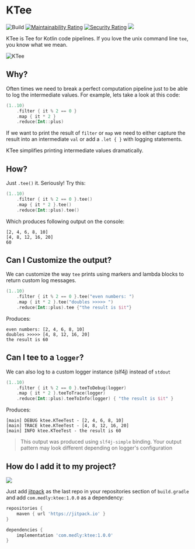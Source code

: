 # KTee

![Build](https://github.com/medly/ktee/workflows/Build/badge.svg)
[![Maintainability Rating](https://sonarcloud.io/api/project_badges/measure?project=medly_ktee&metric=sqale_rating)](https://sonarcloud.io/dashboard?id=medly_ktee)
[![Security Rating](https://sonarcloud.io/api/project_badges/measure?project=medly_ktee&metric=security_rating)](https://sonarcloud.io/dashboard?id=medly_ktee)
[![](https://jitpack.io/v/com.medly/ktee.svg)](https://jitpack.io/#com.medly/ktee)

KTee is Tee for Kotlin code pipelines. If you love the unix command line `tee`, you know what we mean.

![KTee](https://repository-images.githubusercontent.com/234463826/e1de5980-c09f-11ea-902f-7ebfca88e75a)




## Why?

Often times we need to break a perfect computation pipeline just to be able to log the intermediate values. For example, lets take a look at this code:

```kotlin
(1..10)
    .filter { it % 2 == 0 }
    .map { it * 2 }
    .reduce(Int::plus)
```

If we want to print the result of `filter` or `map` we need to either capture the result into an intermediate `val` or add a `.let { }` with logging statements.

KTee simplifies printing intermediate values dramatically.

## How?

Just `.tee()` it. Seriously! Try this:

```kotlin
(1..10)
    .filter { it % 2 == 0 }.tee()
    .map { it * 2 }.tee()
    .reduce(Int::plus).tee()
```

Which produces following output on the console:

```text
[2, 4, 6, 8, 10]
[4, 8, 12, 16, 20]
60
```

## Can I Customize the output?

We can customize the way `tee` prints using markers and lambda blocks to return custom log messages.

```kotlin
(1..10)
    .filter { it % 2 == 0 }.tee("even numbers: ")
    .map { it * 2 }.tee("doubles >>>>> ")
    .reduce(Int::plus).tee {"the result is $it"}
```               

Produces:

```
even numbers: [2, 4, 6, 8, 10]
doubles >>>>> [4, 8, 12, 16, 20]
the result is 60
```

## Can I tee to a `logger`?

We can also log to a custom logger instance (slf4j) instead of `stdout`

```kotlin
(1..10)
    .filter { it % 2 == 0 }.teeToDebug(logger)
    .map { it * 2 }.teeToTrace(logger)
    .reduce(Int::plus).teeToInfo(logger) { "the result is $it" }
```

Produces:

```
[main] DEBUG ktee.KTeeTest - [2, 4, 6, 8, 10]
[main] TRACE ktee.KTeeTest - [4, 8, 12, 16, 20]
[main] INFO ktee.KTeeTest - the result is 60
```

> This output was produced using `slf4j-simple` binding. Your output pattern may look different depending on logger's configuration

## How do I add it to my project?

[![](https://jitpack.io/v/com.medly/ktee.svg)](https://jitpack.io/#com.medly/ktee)

Just add [jitpack](https://jitpack.io/#com.medly/ktee) as the last repo in your repositories section of `build.gradle` and add `com.medly:ktee:1.0.0` as a dependency:

```groovy
repositories {		
    maven { url 'https://jitpack.io' }
}

dependencies {
    implementation 'com.medly:ktee:1.0.0'
}
```        

